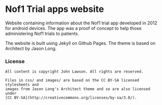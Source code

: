 # Nof1 Trial apps website

Website containing information about the Nof1 trial app developed in 2012 for
android devices. The app was a proof of concept to help those administering Nof1
trials to patients.

The website is built using Jekyll on Github Pages. The theme is based on
Architect by Jason Long.

### License

    All content is copyright John Lawson. All rights are reserved.

    Files in css/ and images/ are based on the CC BY-SA licensed stylesheets and
    images from Jason Long's Architect theme and so are also licensed under 
    [CC BY-SA](http://creativecommons.org/licenses/by-sa/3.0/).
